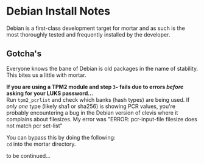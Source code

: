 # Debian Install Notes  

Debian is a first-class development target for mortar and as such is the most thoroughly tested and frequently installed by the developer.  

## Gotcha's  
Everyone knows the bane of Debian is old packages in the name of stability. This bites us a little with mortar.  

**If you are using a TPM2 module and step `3-` fails due to errors _before_ asking for your LUKS password...**  
Run `tpm2_pcrlist` and check which banks (hash types) are being used. If _only one_ type (likely sha1 or sha256) is showing PCR values, you're probably encountering a bug in the Debian version of clevis where it complains about filesizes. My error was "ERROR: pcr-input-file filesize does not match pcr set-list"  

You can bypass this by doing the following:  
`cd` into the mortar directory.  

to be continued...
